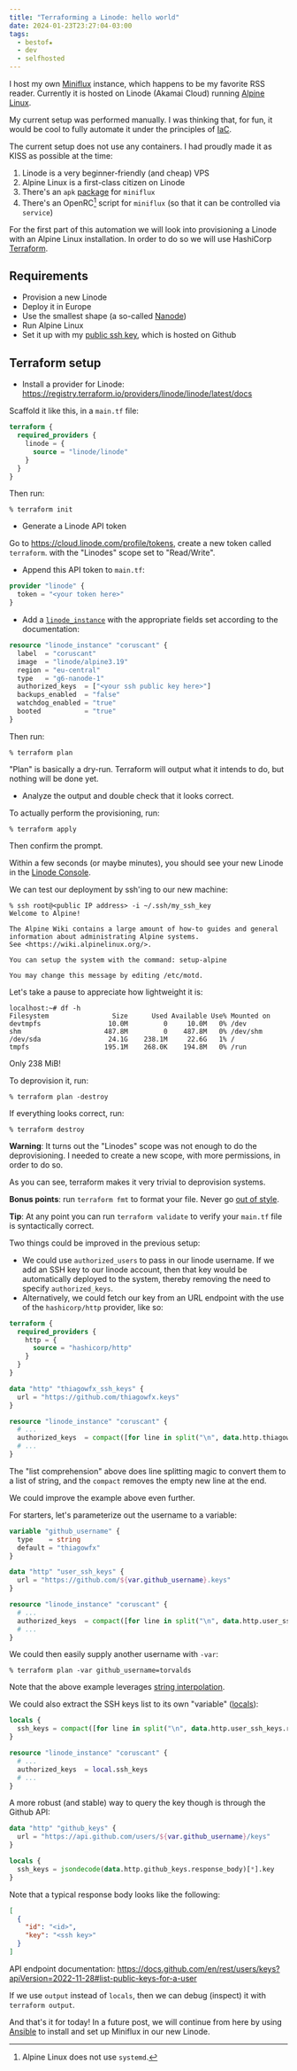 ```yaml
---
title: "Terraforming a Linode: hello world"
date: 2024-01-23T23:27:04-03:00
tags:
  - bestof★
  - dev
  - selfhosted
---
```


I host my own [Miniflux](https://miniflux.app/) instance, which happens to be
my favorite RSS reader. Currently it is hosted on Linode (Akamai Cloud)
running [Alpine Linux](https://www.alpinelinux.org/).

My current setup was performed manually. I was thinking that, for fun, it would
be cool to fully automate it under the principles of
[IaC](https://en.wikipedia.org/wiki/Infrastructure_as_code).


The current setup does not use any containers. I had proudly made it as KISS as
possible at the time:

1. Linode is a very beginner-friendly (and cheap) VPS
1. Alpine Linux is a first-class citizen on Linode
1. There's an `apk` [package](https://pkgs.alpinelinux.org/packages?name=miniflux) for `miniflux`
1. There's an OpenRC[^1] script for `miniflux` (so that it can be controlled via `service`)

For the first part of this automation we will look into provisioning a Linode
with an Alpine Linux installation. In order to do so we will use HashiCorp
[Terraform](https://www.terraform.io/).

## Requirements

- Provision a new Linode
- Deploy it in Europe
- Use the smallest shape (a so-called [Nanode](https://www.linode.com/community/questions/211/what-is-a-nanode))
- Run Alpine Linux
- Set it up with my [public ssh key](https://github.com/thiagowfx.keys), which is hosted on Github

## Terraform setup

- Install a provider for Linode: https://registry.terraform.io/providers/linode/linode/latest/docs

Scaffold it like this, in a `main.tf` file:

```terraform
terraform {
  required_providers {
    linode = {
      source = "linode/linode"
    }
  }
}
```

Then run:

```shell
% terraform init
```

- Generate a Linode API token

Go to https://cloud.linode.com/profile/tokens, create a new token called
`terraform`. with the "Linodes" scope set to "Read/Write".

- Append this API token to `main.tf`:

```terraform
provider "linode" {
  token = "<your token here>"
}
```

- Add a
  [`linode_instance`](https://registry.terraform.io/providers/linode/linode/latest/docs/resources/instance)
  with the appropriate fields set according to the documentation:

```terraform
resource "linode_instance" "coruscant" {
  label  = "coruscant"
  image  = "linode/alpine3.19"
  region = "eu-central"
  type   = "g6-nanode-1"
  authorized_keys  = ["<your ssh public key here>"]
  backups_enabled  = "false"
  watchdog_enabled = "true"
  booted           = "true"
}
```

Then run:

```shell
% terraform plan
```

"Plan" is basically a dry-run. Terraform will output what it intends to do, but nothing will be done yet.

- Analyze the output and double check that it looks correct.

To actually perform the provisioning, run:

```shell
% terraform apply
```

Then confirm the prompt.

Within a few seconds (or maybe minutes), you should see your new Linode in the
[Linode Console](https://cloud.linode.com/).

We can test our deployment by ssh'ing to our new machine:

```shell
% ssh root@<public IP address> -i ~/.ssh/my_ssh_key
Welcome to Alpine!

The Alpine Wiki contains a large amount of how-to guides and general
information about administrating Alpine systems.
See <https://wiki.alpinelinux.org/>.

You can setup the system with the command: setup-alpine

You may change this message by editing /etc/motd.
```

Let's take a pause to appreciate how lightweight it is:

```shell
localhost:~# df -h
Filesystem                Size      Used Available Use% Mounted on
devtmpfs                 10.0M         0     10.0M   0% /dev
shm                     487.8M         0    487.8M   0% /dev/shm
/dev/sda                 24.1G    238.1M     22.6G   1% /
tmpfs                   195.1M    268.0K    194.8M   0% /run
```

Only 238 MiB!

To deprovision it, run:

```shell
% terraform plan -destroy
```

If everything looks correct, run:

```shell
% terraform destroy
```

**Warning**: It turns out the "Linodes" scope was not enough to do the
deprovisioning. I needed to create a new scope, with more permissions, in order
to do so.

As you can see, terraform makes it very trivial to deprovision systems.

**Bonus points**: run `terraform fmt` to format your file. Never go [out of
style](https://www.youtube.com/watch?v=-CmadmM5cOk).

**Tip**: At any point you can run `terraform validate` to verify your `main.tf`
file is syntactically correct.

Two things could be improved in the previous setup:

- We could use `authorized_users` to pass in our linode username. If we add an
  SSH key to our linode account, then that key would be automatically deployed
  to the system, thereby removing the need to specify `authorized_keys`.
- Alternatively, we could fetch our key from an URL endpoint with the use of
  the `hashicorp/http` provider, like so:

```terraform
terraform {
  required_providers {
    http = {
      source = "hashicorp/http"
    }
  }
}

data "http" "thiagowfx_ssh_keys" {
  url = "https://github.com/thiagowfx.keys"
}

resource "linode_instance" "coruscant" {
  # ...
  authorized_keys  = compact([for line in split("\n", data.http.thiagowfx_ssh_keys.response_body) : chomp(line)])
  # ...
}
```

The "list comprehension" above does line splitting magic to convert them to a
list of string, and the `compact` removes the empty new line at the end.

We could improve the example above even further.

For starters, let's parameterize out the username to a variable:

```terraform
variable "github_username" {
  type    = string
  default = "thiagowfx"
}

data "http" "user_ssh_keys" {
  url = "https://github.com/${var.github_username}.keys"
}

resource "linode_instance" "coruscant" {
  # ...
  authorized_keys  = compact([for line in split("\n", data.http.user_ssh_keys.response_body) : chomp(line)])
  # ...
}
```

We could then easily supply another username with `-var`:

```shell
% terraform plan -var github_username=torvalds
```

Note that the above example leverages [string interpolation](https://developer.hashicorp.com/terraform/language/expressions/strings).

We could also extract the SSH keys list to its own "variable" ([locals](https://developer.hashicorp.com/terraform/language/values/locals)):

```terraform
locals {
  ssh_keys = compact([for line in split("\n", data.http.user_ssh_keys.response_body) : chomp(line)])
}

resource "linode_instance" "coruscant" {
  # ...
  authorized_keys  = local.ssh_keys
  # ...
}
```

A more robust (and stable) way to query the key though is through the Github API:

```terraform
data "http" "github_keys" {
  url = "https://api.github.com/users/${var.github_username}/keys"
}

locals {
  ssh_keys = jsondecode(data.http.github_keys.response_body)[*].key
}
```

Note that a typical response body looks like the following:

```json
[
  {
    "id": "<id>",
    "key": "<ssh key>"
  }
]
```

API endpoint documentation:
https://docs.github.com/en/rest/users/keys?apiVersion=2022-11-28#list-public-keys-for-a-user

If we use `output` instead of `locals`, then we can debug (inspect) it with
`terraform output`.

And that's it for today! In a future post, we will continue from here by using
[Ansible](https://www.ansible.com/) to install and set up Miniflux in our new
Linode.

[^1]: Alpine Linux does not use `systemd`.
